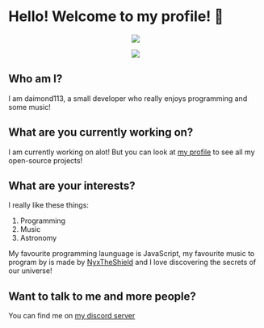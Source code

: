 <h1>Hello! Welcome to my profile! 👋</h1>

<p align="center">
<a href="https://github.com/anuraghazra/github-readme-stats">
  <img align="center" src="https://github-readme-stats.vercel.app/api?username=daimond113&show_icons=true&theme=gotham" />
</a>
</p>

<p align="center">
<a href="https://github.com/anuraghazra/github-readme-stats">
  <img align="center" src="https://github-readme-stats.vercel.app/api/top-langs/?username=daimond113&theme=gotham" />
</a> </br>
</p>

<h2>Who am I?</h2>
I am daimond113, a small developer who really enjoys programming and some music!
<h2>What are you currently working on?</h2>
I am currently working on alot! But you can look at <a href="https://github.com/daimond113?tab=repositories">my profile</a> to see all my open-source projects!
<h2>What are your interests?</h2>
I really like these things:
<ol>
  <li>Programming</li>
  <li>Music</li>
  <li>Astronomy</li>
</ol>
My favourite programming launguage is JavaScript, my favourite music to program by is made by <a href="https://www.youtube.com/c/NyxTheShieldOFFICIAL">NyxTheShield</a> and I love discovering the secrets of our universe!
<h2>Want to talk to me and more people?</h2>
  You can find me on <a href="https://discord.gg/hTanCT5JMp">my discord server</a>

